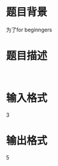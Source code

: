 # 

 
 # 题目背景 
<p>为了for&nbsp;beginngers</p> 

 
 # 题目描述 
<table bgcolor="#ffffff" border="0" cellpadding="0" cellspacing="0" height="0">
	<tbody>
		<tr>
			<td align="left" valign="top" width="502">求第n个质数。质数又叫素数,除了1和本身外，不能被其他自然数整除的自然数。在密码学中有广泛的应用。如2,3,5,7,11,13,17,19,23,29,31,37,41,43,....例如第3个质数为5，第9个为23。</td>
		</tr>
		<tr>
			<td background="http://oa.dgygyx.cn/Skin/Life%20Azure/Frame_r3_c1.gif" height="14" width="14">&nbsp;</td>
			<td background="http://oa.dgygyx.cn/Skin/Life%20Azure/Frame_r3_c2.gif" colspan="2">&nbsp;</td>
			<td background="http://oa.dgygyx.cn/Skin/Life%20Azure/Frame_r3_c3.gif" height="14" width="14">&nbsp;</td>
		</tr>
	</tbody>
</table>

<table bgcolor="#ffffff" border="0" cellpadding="0" cellspacing="0" height="0">
	<tbody>
		<tr>
			<td background="http://oa.dgygyx.cn/Skin/Life%20Azure/Frame_r1_c1.gif" height="14" width="14">&nbsp;</td>
		</tr>
	</tbody>
</table> 

 
 # 输入格式 
<p>3</p> 

 
 # 输出格式 
<p>5</p> 
